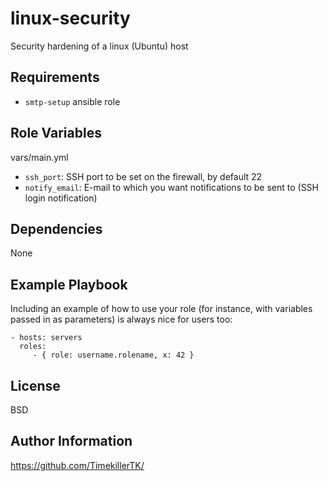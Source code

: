 linux-security
==============

Security hardening of a linux (Ubuntu) host

Requirements
------------

- `smtp-setup` ansible role

Role Variables
--------------

vars/main.yml
* `ssh_port`: SSH port to be set on the firewall, by default 22
* `notify_email`: E-mail to which you want notifications to be sent to (SSH login notification)

Dependencies
------------

None

Example Playbook
----------------

Including an example of how to use your role (for instance, with variables passed in as parameters) is always nice for users too:

    - hosts: servers
      roles:
         - { role: username.rolename, x: 42 }

License
-------

BSD

Author Information
------------------

https://github.com/TimekillerTK/

